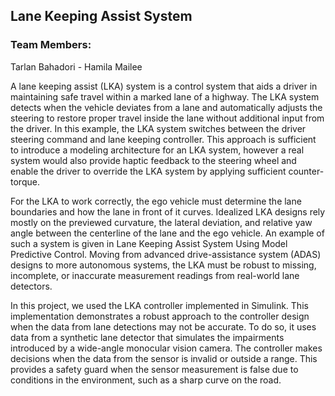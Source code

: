 
## Lane Keeping Assist System

### Team Members:
Tarlan Bahadori - Hamila Mailee


A lane keeping assist (LKA) system is a control system that aids a driver in maintaining safe travel within a marked lane of a highway. The LKA system detects when the vehicle deviates from a lane and automatically adjusts the steering to restore proper travel inside the lane without additional input from the driver. In this example, the LKA system switches between the driver steering command and lane keeping controller. This approach is sufficient to introduce a modeling architecture for an LKA system, however a real system would also provide haptic feedback to the steering wheel and enable the driver to override the LKA system by applying sufficient counter-torque.

For the LKA to work correctly, the ego vehicle must determine the lane boundaries and how the lane in front of it curves. Idealized LKA designs rely mostly on the previewed curvature, the lateral deviation, and relative yaw angle between the centerline of the lane and the ego vehicle. An example of such a system is given in Lane Keeping Assist System Using Model Predictive Control. Moving from advanced drive-assistance system (ADAS) designs to more autonomous systems, the LKA must be robust to missing, incomplete, or inaccurate measurement readings from real-world lane detectors.

In this project, we used the LKA controller implemented in Simulink. This implementation demonstrates a robust approach to the controller design when the data from lane detections may not be accurate. To do so, it uses data from a synthetic lane detector that simulates the impairments introduced by a wide-angle monocular vision camera. The controller makes decisions when the data from the sensor is invalid or outside a range. This provides a safety guard when the sensor measurement is false due to conditions in the environment, such as a sharp curve on the road.

